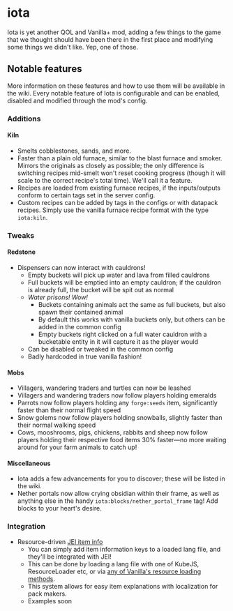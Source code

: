 # iota

Iota is yet another QOL and Vanilla+ mod, adding a few things to the game that we thought should have been there in the first place and modifying some things we didn't like. Yep, one of those.

## Notable features
More information on these features and how to use them will be available in the wiki. Every notable feature of Iota is configurable and can be enabled, disabled and modified through the mod's config.

### Additions

#### Kiln
* Smelts cobblestones, sands, and more.
* Faster than a plain old furnace, similar to the blast furnace and smoker. Mirrors the originals as closely as possible; the only difference is switching recipes mid-smelt won't reset cooking progress (though it will scale to the correct recipe's total time). We'll call it a feature.
* Recipes are loaded from existing furnace recipes, if the inputs/outputs conform to certain tags set in the server config.
* Custom recipes can be added by tags in the configs or with datapack recipes. Simply use the vanilla furnace recipe format with the type `iota:kiln`.

### Tweaks

#### Redstone
* Dispensers can now interact with cauldrons!
  * Empty buckets will pick up water and lava from filled cauldrons
  * Full buckets will be emptied into an empty cauldron; if the cauldron is already full, the bucket will be spit out as normal
  * _Water prisons! Wow!_
    * Buckets containing animals act the same as full buckets, but also spawn their contained animal
    * By default this works with vanilla buckets only, but others can be added in the common config
    * Empty buckets right clicked on a full water cauldron with a bucketable entity in it will capture it as the player would
  * Can be disabled or tweaked in the common config
  * Badly hardcoded in true vanilla fashion!


#### Mobs
* Villagers, wandering traders and turtles can now be leashed
* Villagers and wandering traders now follow players holding emeralds
* Parrots now follow players holding any `forge:seeds` item, significantly faster than their normal flight speed
* Snow golems now follow players holding snowballs, slightly faster than their normal walking speed
* Cows, mooshrooms, pigs, chickens, rabbits and sheep now follow players holding their respective food items 30% faster—no more waiting around for your farm animals to catch up!


#### Miscellaneous
* Iota adds a few advancements for you to discover; these will be listed in the wiki.
* Nether portals now allow crying obsidian within their frame, as well as anything else in the handy `iota:blocks/nether_portal_frame` tag! Add blocks to your heart's desire.

### Integration

* Resource-driven [JEI item info](https://blamejared.com/docsImages/JEITweakerAddInfo.png)
  * You can simply add item information keys to a loaded lang file, and they'll be integrated with JEI!
  * This can be done by loading a lang file with one of KubeJS, ResourceLoader etc, or via [any of Vanilla's resource loading methods](https://minecraft.fandom.com/wiki/Resource_Pack#Behavior).
  * This system allows for easy item explanations with localization for pack makers.
  * Examples soon